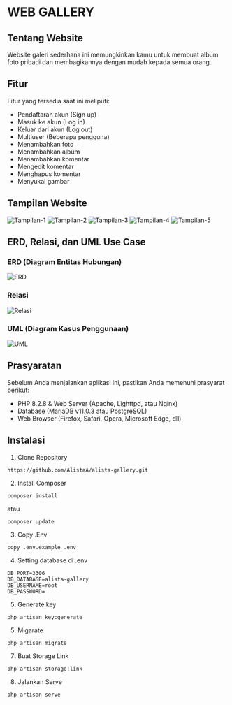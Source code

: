 # WEB GALLERY

## Tentang Website

Website galeri sederhana ini memungkinkan kamu untuk membuat album foto pribadi dan membagikannya dengan mudah kepada semua orang.

## Fitur

Fitur yang tersedia saat ini meliputi:
- Pendaftaran akun (Sign up)
- Masuk ke akun (Log in)
- Keluar dari akun (Log out)
- Multiuser (Beberapa pengguna)
- Menambahkan foto
- Menambahkan album
- Menambahkan komentar
- Mengedit komentar
- Menghapus komentar
- Menyukai gambar

## Tampilan Website

![Tampilan-1](https://github.com/AlistaA/alista-gallery/blob/main/tampilan1.png)
![Tampilan-2](https://github.com/AlistaA/alista-gallery/blob/main/tampilan2.png)
![Tampilan-3](https://github.com/AlistaA/alista-gallery/blob/main/tampilan3.png)
![Tampilan-4](https://github.com/AlistaA/alista-gallery/blob/main/tampilan4.png)
![Tampilan-5](https://github.com/AlistaA/alista-gallery/blob/main/tampilan5.png)


## ERD, Relasi, dan UML Use Case

### ERD (Diagram Entitas Hubungan)

![ERD](https://github.com/AlistaA/alista-gallery/blob/main/erd.jpeg)

### Relasi

![Relasi](https://github.com/AlistaA/alista-gallery/blob/main/relasi.jpeg)

### UML (Diagram Kasus Penggunaan)

![UML](https://github.com/AlistaA/alista-gallery/blob/main/uml.jpeg)

## Prasyaratan

Sebelum Anda menjalankan aplikasi ini, pastikan Anda memenuhi prasyarat berikut:
- PHP 8.2.8 & Web Server (Apache, Lighttpd, atau Nginx)
- Database (MariaDB v11.0.3 atau PostgreSQL)
- Web Browser (Firefox, Safari, Opera, Microsoft Edge, dll)

## Instalasi

1. Clone Repository
```
https://github.com/AlistaA/alista-gallery.git
```

2. Install Composer
```
composer install
```
atau
```
composer update
```

3. Copy .Env
```
copy .env.example .env
```

4. Setting database di .env
```
DB_PORT=3306
DB_DATABASE=alista-gallery
DB_USERNAME=root
DB_PASSWORD=
```

5. Generate key
```
php artisan key:generate
```

5. Migarate
```
php artisan migrate
```

7. Buat Storage Link
```
php artisan storage:link
```

8. Jalankan Serve
```
php artisan serve
```
